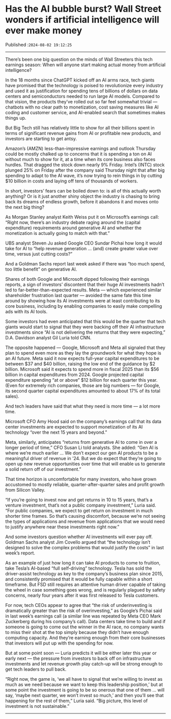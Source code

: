 # Has the AI bubble burst? Wall Street wonders if artificial intelligence will ever make money

Published :`2024-08-02 19:12:25`

---

There’s been one big question on the minds of Wall Streeters this tech earnings season: When will anyone start making actual money from artificial intelligence?

In the 18 months since ChatGPT kicked off an AI arms race, tech giants have promised that the technology is poised to revolutionize every industry and used it as justification for spending tens of billions of dollars on data centers and semiconductors needed to run large AI models. Compared to that vision, the products they’ve rolled out so far feel somewhat trivial — chatbots with no clear path to monetization, cost saving measures like AI coding and customer service, and AI-enabled search that sometimes makes things up.

But Big Tech still has relatively little to show for all their billions spent in terms of significant revenue gains from AI or profitable new products, and investors are starting to get antsy.

Amazon’s (AMZN) less-than-impressive earnings and outlook Thursday could be mostly chalked up to concerns that it is spending a ton on AI without much to show for it, at a time when its core business also faces hurdles. That dragged the stock down nearly 9% Friday. Intel’s (INTC) stock plunged 25% on Friday after the company said Thursday night that after big spending to adapt to the AI wave, it’s now trying to rein things in by cutting $10 billion in costs and laying off tens of thousands of workers.

In short, investors’ fears can be boiled down to: is all of this actually worth anything? Or is it just another shiny object the industry is chasing to bring back its dreams of endless growth, before it abandons it and moves onto the next big thing?

As Morgan Stanley analyst Keith Weiss put it on Microsoft’s earnings call: “Right now, there’s an industry debate raging around the (capital expenditure) requirements around generative AI and whether the monetization is actually going to match with that.”

UBS analyst Steven Ju asked Google CEO Sundar Pichai﻿ how long it would take for AI to “help revenue generation … (and) create greater value over time, versus just cutting costs?”

And a Goldman Sachs report last week asked if there was “too much spend, too little benefit” on generative AI.

Shares of both Google and Microsoft dipped following their earnings reports, a sign of investors’ discontent that their huge AI investments hadn’t led to far-better-than-expected results. Meta — which experienced similar shareholder frustration last quarter — avoided the same fate this time around by showing how its AI investments were at least contributing to its core business, including by enabling companies to easily make compelling ads with its AI tools.

Some investors had even anticipated that this would be the quarter that tech giants would start to signal that they were backing off their AI infrastructure investments since “AI is not delivering the returns that they were expecting,” D.A. Davidson analyst Gil Luria told CNN.

The opposite happened — Google, Microsoft and Meta all signaled that they plan to spend even more as they lay the groundwork for what they hope is an AI future. Meta said it now expects full-year capital expenditures to be between $37 and $40 billion, raising the low end of the guidance by $2 billion. Microsoft said it expects to spend more in fiscal 2025 than its $56 billion in capital expenditures from 2024. Google projected capital expenditure spending “at or above” $12 billion for each quarter this year. (Even for extremely rich companies, those are big numbers — for Google, its second quarter capital expenditures amounted to about 17% of its total sales).

And tech leaders have said that what they need is more time — a lot more time.

Microsoft CFO Amy Hood said on the company’s earnings call that its data center investments are expected to support monetization of its AI technology “over the next 15 years and beyond.”

Meta, similarly, anticipates “returns from generative AI to come in over a longer period of time,” CFO Susan Li told analysts. She added: “Gen AI is where we’re much earlier … We don’t expect our gen AI products to be a meaningful driver of revenue in ’24. But we do expect that they’re going to open up new revenue opportunities over time that will enable us to generate a solid return off of our investment.”

That time horizon is uncomfortable for many investors, who have grown accustomed to mostly reliable, quarter-after-quarter sales and profit growth from Silicon Valley.

“If you’re going to invest now and get returns in 10 to 15 years, that’s a venture investment, that’s not a public company investment,” Luria said. “For public companies, we expect to get return on investment in much shorter time frames. So that’s causing discomfort, because we’re not seeing the types of applications and revenue from applications that we would need to justify anywhere near these investments right now.”

And some investors question whether AI investments will ever pay off. Goldman Sachs analyst Jim Covello argued that “the technology isn’t designed to solve the complex problems that would justify the costs” in last week’s report.

As an example of just how long it can take AI products to come to fruition, take Tesla’s AI-based “full self-driving” technology. Tesla has sold the driver-assist technology as key to the company’s business plan since 2015, and consistently promised that it would be fully capable within a short timeframe. But FSD still requires an attentive human driver capable of taking the wheel in case something goes wrong, and is regularly plagued by safety concerns, nearly four years after it was first released to Tesla customers.

For now, tech CEOs appear to agree that “the risk of underinvesting is dramatically greater than the risk of overinvesting,” as Google’s Pichai said in last week’s earnings call (a similar line was repeated by Meta CEO Mark Zuckerberg during his company’s call). Data centers take time to build and if someone is going to come out the winner in the AI race, no company wants to miss their shot at the top simply because they didn’t have enough computing capacity. And they’re earning enough from their core businesses that investors will put up with the spending for now.

But at some point soon — Luria predicts it will be either later this year or early next — the pressure from investors to back off on infrastructure investments and let revenue growth play catch-up will be strong enough to get tech leaders to pull back.

“Right now, the game is, ‘we all have to signal that we’re willing to invest as much as we need because we want to keep this leadership position,’ but at some point the investment is going to be so onerous that one of them … will say, ‘maybe next quarter, we won’t invest so much,’ and then you’ll see that happening for the rest of them,” Luria said. “Big picture, this level of investment is not sustainable.”

---

